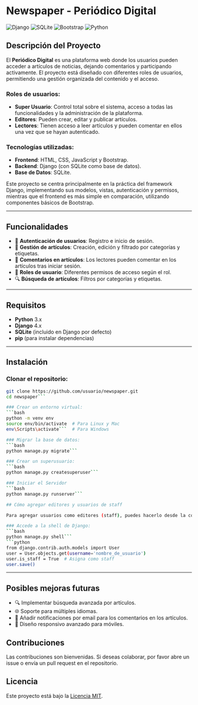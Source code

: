 # Newspaper - Periódico Digital

![Django](https://img.shields.io/badge/Django-4.0+-success?style=flat-square&logo=django)
![SQLite](https://img.shields.io/badge/SQLite-3.x-blue?style=flat-square&logo=sqlite)
![Bootstrap](https://img.shields.io/badge/Bootstrap-5.x-purple?style=flat-square&logo=bootstrap)
![Python](https://img.shields.io/badge/Python-3.x-yellow?style=flat-square&logo=python)

## Descripción del Proyecto
El **Periódico Digital** es una plataforma web donde los usuarios pueden acceder a artículos de noticias, dejando comentarios y participando activamente. El proyecto está diseñado con diferentes roles de usuarios, permitiendo una gestión organizada del contenido y el acceso.

### Roles de usuarios:
- **Super Usuario**: Control total sobre el sistema, acceso a todas las funcionalidades y la administración de la plataforma.
- **Editores**: Pueden crear, editar y publicar artículos.
- **Lectores**: Tienen acceso a leer artículos y pueden comentar en ellos una vez que se hayan autenticado.

### Tecnologías utilizadas:
- **Frontend**: HTML, CSS, JavaScript y Bootstrap.
- **Backend**: Django (con SQLite como base de datos).
- **Base de Datos**: SQLite.

Este proyecto se centra principalmente en la práctica del framework Django, implementando sus modelos, vistas, autenticación y permisos, mientras que el frontend es más simple en comparación, utilizando componentes básicos de Bootstrap.

---

## Funcionalidades
- 🔐 **Autenticación de usuarios**: Registro e inicio de sesión.
- 📰 **Gestión de artículos**: Creación, edición y filtrado por categorías y etiquetas.
- 💬 **Comentarios en artículos**: Los lectores pueden comentar en los artículos tras iniciar sesión.
- 👥 **Roles de usuario**: Diferentes permisos de acceso según el rol.
- 🔍 **Búsqueda de artículos**: Filtros por categorías y etiquetas.

---

## Requisitos

- **Python** 3.x
- **Django** 4.x
- **SQLite** (incluido en Django por defecto)
- **pip** (para instalar dependencias)

---


## Instalación

### Clonar el repositorio:
```bash
git clone https://github.com/usuario/newspaper.git
cd newspaper```

### Crear un entorno virtual:
```bash
python -m venv env
source env/bin/activate  # Para Linux y Mac
env\Scripts\activate```  # Para Windows

### Migrar la base de datos:
```bash
python manage.py migrate```

### Crear un superusuario:
```bash
python manage.py createsuperuser```

### Iniciar el Servidor
```bash
python manage.py runserver```

## Cómo agregar editores y usuarios de staff

Para agregar usuarios como editores (staff), puedes hacerlo desde la consola de Django:

### Accede a la shell de Django:
```bash
python manage.py shell```
```python
from django.contrib.auth.models import User
user = User.objects.get(username='nombre_de_usuario')
user.is_staff = True  # Asigna como staff
user.save()
```
---

## Posibles mejoras futuras
- 🔍 Implementar búsqueda avanzada por artículos.
- 🌐 Soporte para múltiples idiomas.
- 📧 Añadir notificaciones por email para los comentarios en los artículos.
- 📱 Diseño responsivo avanzado para móviles.

## Contribuciones
Las contribuciones son bienvenidas. Si deseas colaborar, por favor abre un issue o envía un pull request en el repositorio.

## Licencia
Este proyecto está bajo la [Licencia MIT](https://opensource.org/licenses/MIT).





